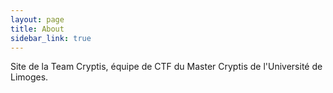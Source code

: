 ```yaml
---
layout: page
title: About
sidebar_link: true
---
```


Site de la Team Cryptis, équipe de CTF du Master Cryptis de l'Université de Limoges.